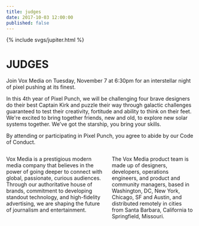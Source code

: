 ```yaml
---
title: judges
date: 2017-10-03 12:00:00
published: false
---
```


<div class="jupiter">
  {% include svgs/jupiter.html %}
</div>

# JUDGES

Join Vox Media on Tuesday, November 7 at 6:30pm for an interstellar night of pixel pushing at its finest.

In this 4th year of Pixel Punch, we will be challenging four brave designers do their best Captain Kirk and puzzle their way through galactic challenges guaranteed to test their creativity, fortitude and ability to think on their feet. We're excited to bring together friends, new and old, to explore new solar systems together. We've got the starship, you bring your skills.

By attending or participating in Pixel Punch, you agree to abide by our Code of Conduct.

<div class="columns">
  <p>Vox Media is a prestigious modern media company that believes in the power of going deeper to connect with global, passionate, curious audiences. Through our authoritative house of brands, commitment to developing standout technology, and high-fidelity advertising, we are shaping the future of journalism and entertainment.</p>

  <p>The Vox Media product team is made up of designers, developers, operations engineers, and product and community managers, based in Washington, DC, New York, Chicago, SF and Austin, and distributed remotely in cities from Santa Barbara, California to Springfield, Missouri.</p>
</div>
